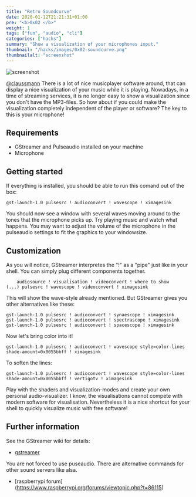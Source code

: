 ```yaml
---
title: "Retro Soundcurve"
date: 2020-01-12T21:21:31+01:00
pre: "<b>0x02 </b>"
weight: 1
tags: ["fun", "audio", "cli"]
categories: ["hacks"]
summary: "Show a visualization of your microphones input."
thumbnail: "/hacks/images/0x02-soundcurve.png"
thumbnailalt: "screenshot"
---
```


![screenshot](/hacks/images/0x02-soundcurve.png)

[@claussmann](https://github.com/claussmann) There is a lot of nice musicplayer software around, that can display a nice visualization of your music while it is playing. Nowadays, in a time of streaming services, it is no longer easy to show a visualization since you don't have the MP3-files.
So how about if you could make the visualization completely independent of the player or software? The key to this is your microphone!

## Requirements

- GStreamer and Pulseaudio installed on your machine
- Microphone


## Getting started

If everything is installed, you should be able to run this comand out of the box:

```
gst-launch-1.0 pulsesrc ! audioconvert ! wavescope ! ximagesink

```

You should now see a window with several waves moving around to the tones that the microphone picks up. Try playing music and watch what happens.
You may want to adjust the volume of the microphone in the pulseaudio settings to fit the graphics to your windowsize.

## Customization

As you will notice, GStreamer interpretes the "!" as a "pipe" just like in your shell. You can simply plug different components together.


```
    audiosource ! visualisation ! videoconvert ! where to show
(...) pulsesrc ! wavescope ! videoconvert ! ximagesink
```

This will show the wave-style already mentioned. But GStreamer gives you other alternatives like these:

```
gst-launch-1.0 pulsesrc ! audioconvert ! synaescope ! ximagesink
gst-launch-1.0 pulsesrc ! audioconvert ! spectrascope ! ximagesink
gst-launch-1.0 pulsesrc ! audioconvert ! spacescope ! ximagesink

```

Now let's bring color into it!

```
gst-launch-1.0 pulsesrc ! audioconvert ! wavescope style=color-lines shade-amount=0x0055bbff ! ximagesink

```

To soften the lines:


```
gst-launch-1.0 pulsesrc ! audioconvert ! wavescope style=color-lines shade-amount=0x0055bbff ! vertigotv ! ximagesink

```

Play with the shaders and visualization-modes and create your own personal audio-visualizer. I know, the visualisations cannot compete with modern software for visualisation. Nevertheless it is a nice shortcut for your shell to quickly visualize music with free software!

## Further information

See the GStreamer wiki for details:
- [gstreamer](https://gstreamer.freedesktop.org/data/doc/gstreamer/head/gst-plugins-bad/html/gst-plugins-bad-plugins-plugin-audiovisualizers.html)

You are not forced to use puseaudio. There are alternative commands for other sound servers like alsa.
- [raspberrypi forum] (https://www.raspberrypi.org/forums/viewtopic.php?t=86115)
